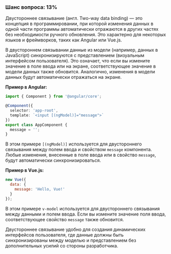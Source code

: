 ### Шанс вопроса: 13%

Двустороннее связывание (англ. Two-way data binding) — это концепция в программировании, при которой изменения данных в одной части программы автоматически отражаются в других частях без необходимости ручного обновления. Это характерно для некоторых языков и фреймворков, таких как Angular или Vue.js.

В двустороннем связывании данные из модели (например, данных в JavaScript) синхронизируются с представлением (визуальным интерфейсом пользователя). Это означает, что если вы измените значение в поле ввода или на экране, соответствующее значение в модели данных также обновится. Аналогично, изменения в модели данных будут автоматически отражаться на экране.

**Пример в Angular:**

```typescript
import { Component } from '@angular/core';

@Component({
  selector: 'app-root',
  template: `<input [(ngModel)]="message">`
})
export class AppComponent {
  message = '';
}
```

В этом примере `[(ngModel)]` используется для двустороннего связывания между полем ввода и свойством `message` компонента. Любые изменения, внесенные в поле ввода или в свойство `message`, будут автоматически синхронизироваться.

**Пример в Vue.js:**

```javascript
new Vue({
  data: {
    message: 'Hello, Vue!'
  }
});
```

В этом примере `v-model` используется для двустороннего связывания между данными и полем ввода. Если вы измените значение поля ввода, соответствующее свойство `message` также обновится.

Двустороннее связывание удобно для создания динамических интерфейсов пользователя, где данные должны быть синхронизированы между моделью и представлением без дополнительных усилий со стороны разработчика.